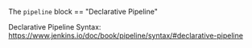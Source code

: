 The `pipeline` block == "Declarative Pipeline"

Declarative Pipeline Syntax: https://www.jenkins.io/doc/book/pipeline/syntax/#declarative-pipeline
